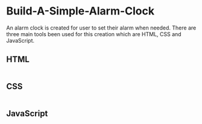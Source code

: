 # Build-A-Simple-Alarm-Clock
An alarm clock is created for user to set their alarm when needed. There are three main tools been used for this creation which are HTML, CSS and JavaScript. 
## HTML
```
```
## CSS
```
```
## JavaScript
```
```
